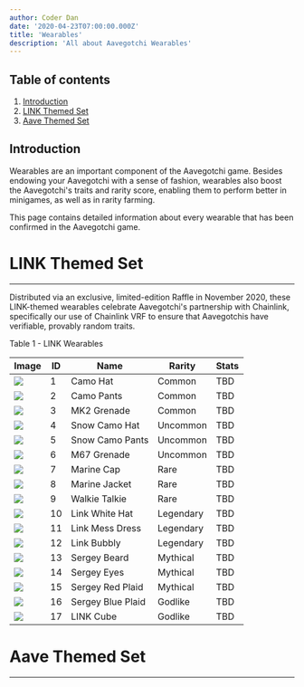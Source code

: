 ```yaml
---
author: Coder Dan
date: '2020-04-23T07:00:00.000Z'
title: 'Wearables'
description: 'All about Aavegotchi Wearables'
---
```


## Table of contents
1. <a href=#introduction>Introduction</a>
2. <a href=#link-themed-set>LINK Themed Set</a>
2. <a href=#aave-themed-set>Aave Themed Set</a>

## Introduction

Wearables are an important component of the Aavegotchi game. Besides endowing your Aavegotchi with a sense of fashion, wearables also boost the Aavegotchi's traits and rarity score, enabling them to perform better in minigames, as well as in rarity farming. 

This page contains detailed information about every wearable that has been confirmed in the Aavegotchi game. 

# LINK Themed Set

<hr />

Distributed via an exclusive, limited-edition Raffle in November 2020, these LINK-themed wearables celebrate Aavegotchi's partnership with Chainlink, specifically our use of Chainlink VRF to ensure that Aavegotchis have verifiable, provably random traits. 

<div class="tableHeader">Table 1 - LINK Wearables</div>

| Image                                  | ID| Name           |  Rarity  | Stats         |
| ---------------------------------------| --|--------------  | -------  | --------------|
|<img src="/wearables/link/camo-cap.svg"/>| 1 | Camo Hat       |  Common  | TBD        |   
|<img src="/wearables/link/camo-pants.svg"/>| 2 | Camo Pants     |  Common  | TBD        |
|<img src="/wearables/link/mk2-grenade.svg"/>| 3 | MK2 Grenade       |  Common | TBD        |
|<img src="/wearables/link/snow-camo-cap.svg"/>| 4 | Snow Camo Hat      |  Uncommon  | TBD        |
|<img src="/wearables/link/snow-camo-pants.svg"/>| 5 | Snow Camo Pants     |  Uncommon  | TBD        |
|<img src="/wearables/link/m67-grenade.svg"/>| 6 | M67 Grenade        |  Uncommon  | TBD        |
|<img src="/wearables/link/marine-cap.svg"/>| 7 | Marine Cap     |  Rare  | TBD        |
|<img src="/wearables/link/marine-suit.svg"/>| 8 | Marine Jacket     |  Rare  | TBD        |
|<img src="/wearables/link/walkie-talkie.svg"/>| 9 | Walkie Talkie     |  Rare  | TBD        |
|<img src="/wearables/link/mess-cap.svg"/>| 10 | Link White Hat     |  Legendary  | TBD        |
|<img src="/wearables/link/mess-dress.svg"/>| 11 | Link Mess Dress     |  Legendary  | TBD        |
|<img src="/wearables/link/link-bubbly.svg"/>| 12 | Link Bubbly     |  Legendary  | TBD        |
|<img src="/wearables/link/sergey-beard.svg"/>| 13 | Sergey Beard      |  Mythical  | TBD        |
|<img src="/wearables/link/sergey-eyes.svg"/>| 14 | Sergey Eyes      |  Mythical  | TBD        |
|<img src="/wearables/link/sergey-red.svg"/>| 15 | Sergey Red Plaid     |  Mythical  | TBD        |
|<img src="/wearables/link/sergey-blue.svg"/>| 16 | Sergey Blue Plaid     |  Godlike  | TBD        |
|<img src="/wearables/link/link-cube.svg"/>| 17 | LINK Cube     |  Godlike  | TBD        |


# Aave Themed Set

<hr />